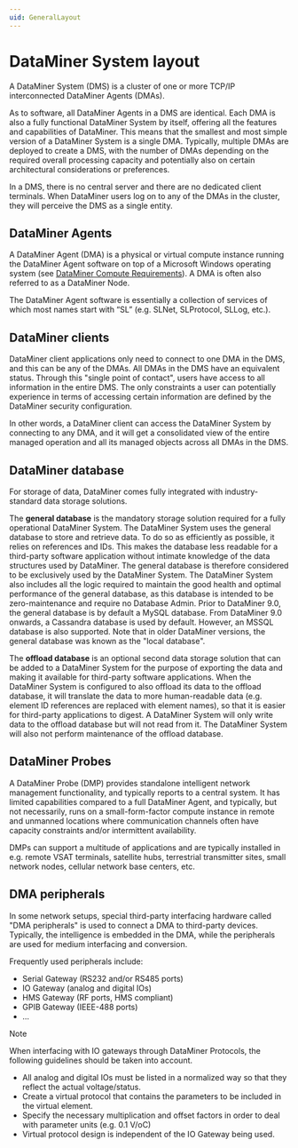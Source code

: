 ```yaml
---
uid: GeneralLayout
---
```


# DataMiner System layout

A DataMiner System (DMS) is a cluster of one or more TCP/IP interconnected DataMiner Agents (DMAs).

As to software, all DataMiner Agents in a DMS are identical. Each DMA is also a fully functional DataMiner System by itself, offering all the features and capabilities of DataMiner. This means that the smallest and most simple version of a DataMiner System is a single DMA. Typically, multiple DMAs are deployed to create a DMS, with the number of DMAs depending on the required overall processing capacity and potentially also on certain architectural considerations or preferences.

In a DMS, there is no central server and there are no dedicated client terminals. When DataMiner users log on to any of the DMAs in the cluster, they will perceive the DMS as a single entity.

## DataMiner Agents

A DataMiner Agent (DMA) is a physical or virtual compute instance running the DataMiner Agent software on top of a Microsoft Windows operating system (see [DataMiner Compute Requirements](https://community.dataminer.services/dataminer-compute-requirements/)). A DMA is often also referred to as a DataMiner Node.

The DataMiner Agent software is essentially a collection of services of which most names start with “SL” (e.g. SLNet, SLProtocol, SLLog, etc.).

## DataMiner clients

DataMiner client applications only need to connect to one DMA in the DMS, and this can be any of the DMAs. All DMAs in the DMS have an equivalent status. Through this "single point of contact", users have access to all information in the entire DMS. The only constraints a user can potentially experience in terms of accessing certain information are defined by the DataMiner security configuration.

In other words, a DataMiner client can access the DataMiner System by connecting to any DMA, and it will get a consolidated view of the entire managed operation and all its managed objects across all DMAs in the DMS.

## DataMiner database

For storage of data, DataMiner comes fully integrated with industry-standard data storage solutions.

The **general database** is the mandatory storage solution required for a fully operational DataMiner System. The DataMiner System uses the general database to store and retrieve data. To do so as efficiently as possible, it relies on references and IDs. This makes the database less readable for a third-party software application without intimate knowledge of the data structures used by DataMiner. The general database is therefore considered to be exclusively used by the DataMiner System. The DataMiner System also includes all the logic required to maintain the good health and optimal performance of the general database, as this database is intended to be zero-maintenance and require no Database Admin. Prior to DataMiner 9.0, the general database is by default a MySQL database. From DataMiner 9.0 onwards, a Cassandra database is used by default. However, an MSSQL database is also supported. Note that in older DataMiner versions, the general database was known as the "local database".

The **offload database** is an optional second data storage solution that can be added to a DataMiner System for the purpose of exporting the data and making it available for third-party software applications. When the DataMiner System is configured to also offload its data to the offload database, it will translate the data to more human-readable data (e.g. element ID references are replaced with element names), so that it is easier for third-party applications to digest. A DataMiner System will only write data to the offload database but will not read from it. The DataMiner System will also not perform maintenance of the offload database.

## DataMiner Probes

A DataMiner Probe (DMP) provides standalone intelligent network management functionality, and typically reports to a central system. It has limited capabilities compared to a full DataMiner Agent, and typically, but not necessarily, runs on a small-form-factor compute instance in remote and unmanned locations where communication channels often have capacity constraints and/or intermittent availability.

DMPs can support a multitude of applications and are typically installed in e.g. remote VSAT terminals, satellite hubs, terrestrial transmitter sites, small network nodes, cellular network base centers, etc.

## DMA peripherals

In some network setups, special third-party interfacing hardware called "DMA peripherals" is used to connect a DMA to third-party devices. Typically, the intelligence is embedded in the DMA, while the peripherals are used for medium interfacing and conversion.

Frequently used peripherals include:

- Serial Gateway (RS232 and/or RS485 ports)
- IO Gateway (analog and digital IOs)
- HMS Gateway (RF ports, HMS compliant)
- GPIB Gateway (IEEE-488 ports)
- ...

> [!NOTE]
> When interfacing with IO gateways through DataMiner Protocols, the following guidelines should be taken into account.
>
> - All analog and digital IOs must be listed in a normalized way so that they reflect the actual voltage/status.
> - Create a virtual protocol that contains the parameters to be included in the virtual element.
> - Specify the necessary multiplication and offset factors in order to deal with parameter units (e.g. 0.1 V/oC)
> - Virtual protocol design is independent of the IO Gateway being used.
